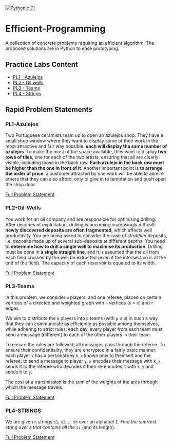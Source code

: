 [![Pythonic CI](https://github.com/mathusanm6/Efficient-Programming/actions/workflows/github_ci.yml/badge.svg)](https://github.com/mathusanm6/Efficient-Programming/actions/workflows/github_ci.yml)

# Efficient-Programming

A collection of concrete problems requiring an efficient algorithm. The proposed solutions are in Python to ease prototyping.

## Practice Labs Content

- [PL1 - Azulejos](#pl1-azulejos)
- [PL2 - Oil wells](#pl2-oil-wells)
- [PL3 - Teams](#pl3-teams)
- [PL4 - Strings](#pl4-strings)

## Rapid Problem Statements

### PL1-Azulejos

Two Portuguese ceramists team up to open an azulejos shop. They have a small shop window where they want to display some of their work in the most attractive and fair way possible: **each will display the same number of azulejos**. To make the most of the space available, they want to display **two rows of tiles**, one for each of the two artists, ensuring that all are clearly visible, including those in the back row. **Each azulejo in the back row must be higher than the one in front of it**. Another important point is **to arrange the order of price**: a customer attracted by one work will be able to admire others that they can also afford, only to give in to temptation and push open the shop door.

[Full Problem Statement](PL1-AZULEJOS/problem.md)

### PL2-Oil-Wells

You work for an oil company and are responsible for optimising drilling. After decades of exploitation, drilling is becoming increasingly difficult: **newly discovered deposits are often fragmented**, which affects well productivity. You are being asked to consider the case of _stratified_ deposits, i.e. deposits made up of several sub-deposits at different depths. You need to **determine how to drill a single well to maximise its production**. Drilling must be done in **a single straight line**, and it is assumed that the oil from each field crossed by the well be extracted (even if the intersection is at the end of the field). The capacity of each reservoir is equated
to its width.

[Full Problem Statement](PL2-OIL/problem.md)

### PL3-Teams

In this problem, we consider `m` players, and one referee, placed on certain vertices of a directed and weighted graph with `n` vertices (`n` > `m`) and `r` edges.

We aim to distribute the `m` players into `p` teams (with `p` ≤ `m`) in such a way that they can communicate as efficiently as possible among themselves, while adhering to strict rules: each day, every player from each team must send a message (different) to each of the other players in their team.

To ensure the rules are followed, all messages pass through the referee. To ensure their confidentiality, they are encrypted in a fairly basic manner: each player `x` has a personal key `k_x` known only to themself and the referee; to send a message to player `y`, `x` encodes their message with `k_x`, sends it to the referee who decodes it then re-encodes it with `k_y` and sends it to `y`.

The cost of a transmission is the sum of the weights of the arcs through which the message travels.

[Full Problem Statement](PL3-TEAMS/problem.md)

### PL4-STRINGS

We are given `n` strings `s1`, `s2`, ... `sn` over an alphabet `Σ`. Find _the shortest string over `Σ` that contains all the `si`_ (and its length).

[Full Problem Statement](PL4-STRINGS/problem.md)
